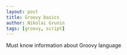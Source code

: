 ```yaml
---
layout: post
title: Groovy basics
author: Nikolai Grunin
tags: [groovy, script]
---
```


Must know information about Groovy language
